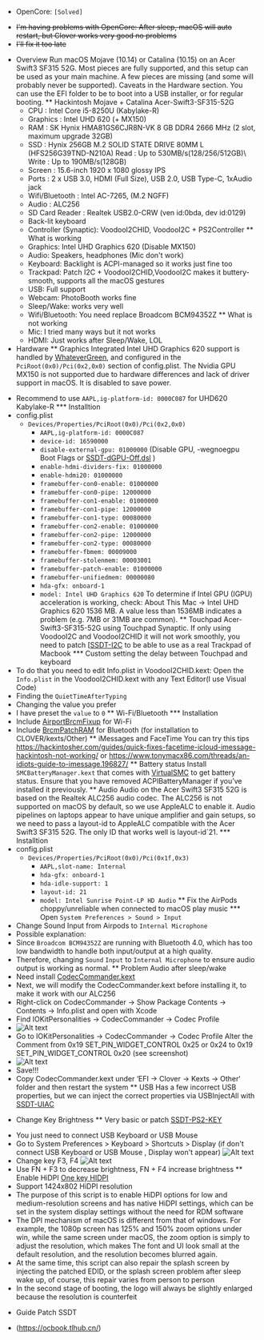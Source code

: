 * OpenCore: `[Solved]`
- ~~I'm having problems with OpenCore: After sleep, macOS will auto restart, but Clover works very good no problems~~
- ~~I'll fix it too late~~
* Overview
Run macOS Mojave (10.14) or Catalina (10.15) on an Acer Swift3 SF315 52G.
Most pieces are fully supported, and this setup can be used as your main machine. A few pieces are missing (and some will probably never be supported). Caveats in the Hardware section.
You can use the EFI folder to be to boot into a USB installer, or for regular booting.
** Hackintosh Mojave + Catalina Acer-Swift3-SF315-52G
  - CPU : Intel Core i5-8250U (Kabylake-R)
  - Graphics : Intel UHD 620 (+ MX150)
  - RAM : SK Hynix HMA81GS6CJR8N-VK 8 GB DDR4 2666 MHz (2 slot, maximum upgrade 32GB)
  - SSD : Hynix 256GB M.2 SOLID STATE DRIVE 80MM L (HFS256G39TND-N210A) Read : Up to 530MB/s(128/256/512GB)\ Write : Up to 190MB/s(128GB)
  - Screen : 15.6-inch 1920 x 1080 glossy IPS
  - Ports : 2 x USB 3.0, HDMI (Full Size), USB 2.0, USB Type-C, 1xAudio jack
  - Wifi/Bluetooth : Intel AC-7265, (M.2 NGFF)
  - Audio : ALC256
  - SD Card Reader : Realtek USB2.0-CRW (ven id:0bda, dev id:0129)
  - Back-lit keyboard
  - Controller (Synaptic): VoodooI2CHID, VoodooI2C + PS2Controller
** What is working
  - Graphics: Intel UHD Graphics 620 (Disable MX150)
  - Audio: Speakers, headphones (Mic don't work)
  - Keyboard: Backlight is ACPI-managed so it works just fine too
  - Trackpad: Patch I2C + VoodooI2CHID,VoodooI2C makes it buttery-smooth, supports all the macOS gestures
  - USB: Full support
  - Webcam: PhotoBooth works fine
  - Sleep/Wake: works very well
  - Wifi/Bluetooth: You need replace Broadcom BCM94352Z
** What is not working
  - Mic: I tried many ways but it not works
  - HDMI: Just works after Sleep/Wake, LOL
* Hardware
** Graphics
Integrated Intel UHD Graphics 620 support is handled by [WhateverGreen](https://github.com/acidanthera/WhateverGreen), and configured in the
`PciRoot(0x0)/Pci(0x2,0x0)` section of config.plist. The Nvidia GPU MX150 is not supported due to hardware differences and lack of driver support in macOS. It is disabled to save power.
- Recommend to use `AAPL,ig-platform-id: 0000C087` for UHD620 Kabylake-R
*** Installtion 
- config.plist
  - `Devices/Properties/PciRoot(0x0)/Pci(0x2,0x0)`
    - `AAPL,ig-platform-id: 0000C087`
    - `device-id: 16590000`
    - `disable-external-gpu: 01000000` (Disable GPU, -wegnoegpu Boot Flags or [SSDT-dGPU-Off.dsl](https://github.com/linhnguyengas/Hackintosh-Acer-Swift3-SF315-52G/blob/master/SSDT-dGPU-Off/SSDT-dGPU-Off.dsl) )
    - `enable-hdmi-dividers-fix: 01000000`
    - `enable-hdmi20: 01000000`
    - `framebuffer-con0-enable: 01000000`
    - `framebuffer-con0-pipe: 12000000`
    - `framebuffer-con1-enable: 01000000`
    - `framebuffer-con1-pipe: 12000000`
    - `framebuffer-con1-type: 00080000`
    - `framebuffer-con2-enable: 01000000`
    - `framebuffer-con2-pipe: 12000000`
    - `framebuffer-con2-type: 00080000`
    - `framebuffer-fbmem: 00009000`
    - `framebuffer-stolenmem: 00003001`
    - `framebuffer-patch-enable: 01000000`
    - `framebuffer-unifiedmem: 00000080`
    - `hda-gfx: onboard-1`
    - `model: Intel UHD Graphics 620`
To determine if Intel GPU (IGPU) acceleration is working, check: About This Mac -> Intel UHD Graphics 620
1536 MB. A value less than 1536MB indicates a problem (e.g. 7MB or 31MB are common).
** Touchpad
Acer-Swift3-SF315-52G using Touchpad Synaptic. If only using VoodooI2C and VoodooI2CHID it will not work smoothly, you need to patch [[SSDT-I2C](https://github.com/linhnguyengas/Hackintosh-Acer-Swift3-SF315-52G/blob/master/Patch%20I2C%20TouchPad/SSDT-I2C.dsl) to be able to use as a real Trackpad of Macbook 
*** Custom setting the delay between Touchpad and keyboard
- To do that you need to edit Info.plist in VoodooI2CHID.kext: Open the `Info.plist` in the VoodooI2CHID.kext with any Text Editor(I use Visual Code)
- Finding the `QuietTimeAfterTyping`
- Changing the value you prefer
- I have preset the `value` to `0`
** Wi-Fi/Bluetooth
*** Installation
- Include [AirportBrcmFixup](https://github.com/acidanthera/AirportBrcmFixup) for Wi-Fi
- Include [BrcmPatchRAM](https://github.com/acidanthera/BrcmPatchRAM/releases) for Bluetooth (for installation to CLOVER/kexts/Other)
** iMessages and FaceTime
You can try this tips https://hackintosher.com/guides/quick-fixes-facetime-icloud-imessage-hackintosh-not-working/ or https://www.tonymacx86.com/threads/an-idiots-guide-to-imessage.196827/
** Battery status
Install `SMCBatteryManager.kext` that comes with [VirtualSMC](https://github.com/acidanthera/virtualsmc/releases) to get battery status. Ensure that you have removed ACPIBatteryManager if you’ve installed it previously.
** Audio 
Audio on the Acer Swift3 SF315 52G is based on the Realtek ALC256 audio codec. The ALC256 is not supported on macOS by default, so we use AppleALC to enable it. Audio pipelines on laptops appear to have unique amplifier and gain setups, so we need to pass a layout-id to AppleALC compatible with the Acer Swift3 SF315 52G. The only ID that works well is layout-id`21.
*** Installtion 
- config.plist
  - `Devices/Properties/PciRoot(0x0)/Pci(0x1f,0x3)`
    - `AAPL,slot-name: Internal`
    - `hda-gfx: onboard-1`
    - `hda-idle-support: 1`
    - `layout-id: 21`
    - `model: Intel Sunrise Point-LP HD Audio`
** Fix the AirPods choppy/unreliable when connected to macOS play music
*** Open `System Preferences > Sound > Input`
- Change Sound Input from Airpods to `Internal Microphone`
- Possible explanation:
- Since `Broadcom BCM94352Z` are running with Bluetooth 4.0, which has too low bandwidth to handle both input/output at a high quality.
- Therefore, changing `Sound` `Input` to `Internal Microphone` to ensure audio output is working as normal.
** Problem Audio after sleep/wake
- Need install [CodecCommander.kext](https://bitbucket.org/RehabMan/os-x-eapd-codec-commander/downloads/)
- Next, we will modify the CodecCommander.kext before installing it, to make it work with our ALC256
- Right-click on CodecCommander -> Show Package Contents -> Contents -> Info.plist and open with Xcode
- Find IOKitPersonalities -> CodecCommander -> Codec Profile 
- ![Alt text](https://user-images.githubusercontent.com/43808684/84402641-e5143000-ac2e-11ea-976f-88c87e5736e7.png)
- Go to IOKitPersonalities -> CodecCommander -> Codec Profile Alter the Comment from 0x19 SET_PIN_WIDGET_CONTROL 0x25 or 0x24 to 0x19 SET_PIN_WIDGET_CONTROL 0x20 (see screenshot)
- ![Alt text](https://user-images.githubusercontent.com/43808684/84402656-ec3b3e00-ac2e-11ea-98d3-bfc17ae53887.png)
- Save!!!
- Copy CodecCommander.kext under ‘EFI -> Clover -> Kexts -> Other‘ folder and then restart the system
** USB
Has a few incorrect USB properties, but we can inject the correct properties via USBInjectAll with [SSDT-UIAC](https://github.com/RehabMan/OS-X-USB-Inject-All/blob/master/SSDT-UIAC.dsl)
* Change Key Brightness
** Very basic or patch [SSDT-PS2-KEY](https://github.com/linhnguyengas/Hackintosh-Acer-Swift3-SF315-52G/blob/master/Key%20Map%20PS2/SSDT-PS2-KEY.dsl)
- You just need to connect USB Keyboard or USB Mouse
- Go to System Preferences > Keyboard > Shortcuts > Display (if don't connect USB Keyboard or USB Mouse , Display won't appear)
![Alt text](https://user-images.githubusercontent.com/43808684/88456714-2c3a4580-ceaa-11ea-954c-ddc3f21970ce.png)
- Change key F3, F4
![Alt text](https://user-images.githubusercontent.com/43808684/88456719-36f4da80-ceaa-11ea-8ff6-bc1fd4f55af3.png)
- Use FN + F3 to decrease brightness, FN + F4 increase brightness
** Enable HiDPI
[One key HIDPI](https://github.com/xzhih/one-key-hidpi)
- Support 1424x802 HiDPI resolution
- The purpose of this script is to enable HiDPI options for low and medium-resolution screens and has native HiDPI settings, which can be set in the system display settings without the need for RDM software
- The DPI mechanism of macOS is different from that of windows. For example, the 1080p screen has 125% and 150% zoom options under win, while the same screen under macOS, the zoom option is simply to adjust the resolution, which makes The font and UI look small at the default resolution, and the resolution becomes blurred again.
- At the same time, this script can also repair the splash screen by injecting the patched EDID, or the splash screen problem after sleep wake up, of course, this repair varies from person to person
- In the second stage of booting, the logo will always be slightly enlarged because the resolution is counterfeit
* Guide Patch SSDT
- (https://ocbook.tlhub.cn/)
